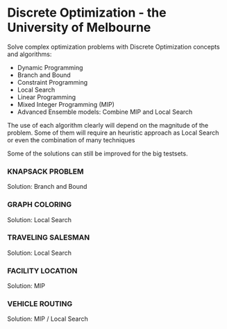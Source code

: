 # Discrete Optimization - the University of Melbourne

Solve complex optimization problems with Discrete Optimization concepts and algorithms:

* Dynamic Programming
* Branch and Bound
* Constraint Programming
* Local Search
* Linear Programming
* Mixed Integer Programming (MIP)
* Advanced Ensemble models: Combine MIP and Local Search

The use of each algorithm clearly will depend on the magnitude of the problem. Some of them will require an heuristic approach as Local Search or even the combination of many techniques

Some of the solutions can still be improved for the big testsets.

### KNAPSACK PROBLEM

Solution: Branch and Bound

### GRAPH COLORING

Solution: Local Search

### TRAVELING SALESMAN

Solution: Local Search

### FACILITY LOCATION

Solution: MIP

### VEHICLE ROUTING

Solution: MIP / Local Search
